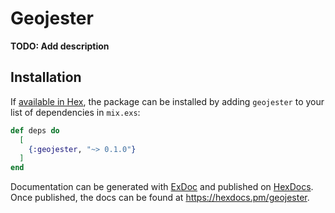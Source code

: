 # Geojester

**TODO: Add description**

## Installation

If [available in Hex](https://hex.pm/docs/publish), the package can be installed
by adding `geojester` to your list of dependencies in `mix.exs`:

```elixir
def deps do
  [
    {:geojester, "~> 0.1.0"}
  ]
end
```

Documentation can be generated with [ExDoc](https://github.com/elixir-lang/ex_doc)
and published on [HexDocs](https://hexdocs.pm). Once published, the docs can
be found at <https://hexdocs.pm/geojester>.

